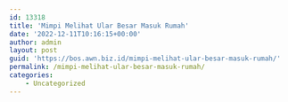 ```yaml
---
id: 13318
title: 'Mimpi Melihat Ular Besar Masuk Rumah'
date: '2022-12-11T10:16:15+00:00'
author: admin
layout: post
guid: 'https://bos.awn.biz.id/mimpi-melihat-ular-besar-masuk-rumah/'
permalink: /mimpi-melihat-ular-besar-masuk-rumah/
categories:
    - Uncategorized
---
```


